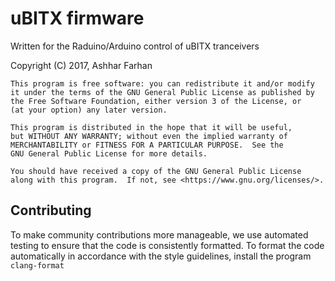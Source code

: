 
# uBITX firmware

Written for the Raduino/Arduino control of uBITX tranceivers

Copyright (C) 2017,  Ashhar Farhan

    This program is free software: you can redistribute it and/or modify
    it under the terms of the GNU General Public License as published by
    the Free Software Foundation, either version 3 of the License, or
    (at your option) any later version.

    This program is distributed in the hope that it will be useful,
    but WITHOUT ANY WARRANTY; without even the implied warranty of
    MERCHANTABILITY or FITNESS FOR A PARTICULAR PURPOSE.  See the
    GNU General Public License for more details.

    You should have received a copy of the GNU General Public License
    along with this program.  If not, see <https://www.gnu.org/licenses/>.

## Contributing

To make community contributions more manageable, we use automated
testing to ensure that the code is consistently formatted. To format
the code automatically in accordance with the style guidelines, install
the program `clang-format`
